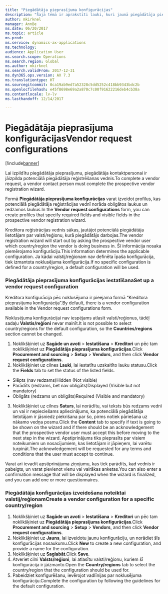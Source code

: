 ```yaml
---
title: "Piegādātāja pieprasījuma konfigurācijas"
description: "Šajā tēmā ir aprakstīti lauki, kuri jaunā piegādātāja pieprasījumā ir jāaizpilda obligāti."
author: mkirknel
manager: AnnBe
ms.date: 06/20/2017
ms.topic: article
ms.prod: 
ms.service: dynamics-ax-applications
ms.technology: 
audience: Application User
ms.search.scope: Operations
ms.search.region: Global
ms.author: mkirknel
ms.search.validFrom: 2017-12-31
ms.dyn365.ops.version: AX 7.3
ms.translationtype: HT
ms.sourcegitcommit: 0ca19ab9ed7a52328c5dd5252c418bb9343bdc2b
ms.openlocfilehash: e45f8698e69a2a870c7c00f91622216deb4cb38a
ms.contentlocale: lv-lv
ms.lasthandoff: 12/14/2017

---
```


# <a name="vendor-request-configurations"></a><span data-ttu-id="e6969-103">Piegādātāja pieprasījuma konfigurācijas</span><span class="sxs-lookup"><span data-stu-id="e6969-103">Vendor request configurations</span></span>
[!include[banner](../includes/banner.md)]

<span data-ttu-id="e6969-104">Lai izpildītu piegādātāja pieprasījumu, piegādātāja kontaktpersonai ir jāizpilda potenciālā piegādātāja reģistrēšanas vednis.</span><span class="sxs-lookup"><span data-stu-id="e6969-104">To complete a vendor request, a vendor contact person must complete the prospective vendor registration wizard.</span></span>

<span data-ttu-id="e6969-105">Formā **Piegādātāja pieprasījuma konfigurācijas** varat izveidot profilus, kas potenciālā piegādātāja reģistrācijas vednī norāda obligātos laukus un redzamos laukus.</span><span class="sxs-lookup"><span data-stu-id="e6969-105">In the **Vendor request configurations** form, you can create profiles that specify required fields and visible fields in the prospective vendor registration wizard.</span></span>

<span data-ttu-id="e6969-106">Kreditora reģistrācijas vednis sākas, jautājot potenciālā piegādātāja lietotājam par valsti/reģionu, kurā piegādātājs darbojas.</span><span class="sxs-lookup"><span data-stu-id="e6969-106">The vendor registration wizard will start out by asking the prospective vendor user which country/region the vendor is doing business in.</span></span> <span data-ttu-id="e6969-107">Šī informācija nosaka piemērojamo konfigurāciju.</span><span class="sxs-lookup"><span data-stu-id="e6969-107">This information determines the applicable configuration.</span></span> <span data-ttu-id="e6969-108">Ja kādai valstij/reģionam nav definēta īpaša konfigurācija, tiek izmantota noklusējuma konfigurācija.</span><span class="sxs-lookup"><span data-stu-id="e6969-108">If no specific configuration is defined for a country/region, a default configuration will be used.</span></span>

### <a name="set-up-a-vendor-request-configuration"></a><span data-ttu-id="e6969-109">Piegādātāja pieprasījuma konfigurācijas iestatīšana</span><span class="sxs-lookup"><span data-stu-id="e6969-109">Set up a vendor request configuration</span></span>

<span data-ttu-id="e6969-110">Kreditora konfigurācija pēc noklusējuma ir pieejama formā “Kreditora pieprasījuma konfigurācija”.</span><span class="sxs-lookup"><span data-stu-id="e6969-110">By default, there is a vendor configuration available in the Vendor request configurations form.</span></span>

<span data-ttu-id="e6969-111">Noklusējuma konfigurācijai nav iespējams atlasīt valsti/reģionus, tādēļ sadaļu **Valstis/reģioni** nevar mainīt.</span><span class="sxs-lookup"><span data-stu-id="e6969-111">It is not possible to select country/regions for the default configuration, so the **Countries/regions** section cannot be changed.</span></span>

1.  <span data-ttu-id="e6969-112">Noklikšķiniet uz **Sagāde un avoti** > **Iestatīšana** > **Kreditori** un pēc tam noklikšķiniet uz **Piegādātāja pieprasījuma konfigurācijas**.</span><span class="sxs-lookup"><span data-stu-id="e6969-112">Click **Procurement and sourcing** > **Setup** > **Vendors**, and then click **Vendor request configurations**.</span></span>
2.  <span data-ttu-id="e6969-113">Noklikšķiniet uz cilnes **Lauki**, lai iestatītu uzskaitīto lauku statusu.</span><span class="sxs-lookup"><span data-stu-id="e6969-113">Click the **Fields** tab to set the status of the listed fields.</span></span>
-   <span data-ttu-id="e6969-114">Slēpts (nav redzams)</span><span class="sxs-lookup"><span data-stu-id="e6969-114">Hidden (Not visible)</span></span>
-   <span data-ttu-id="e6969-115">Parādīts (redzams, bet nav obligāts)</span><span class="sxs-lookup"><span data-stu-id="e6969-115">Displayed (Visible but not mandatory)</span></span>
-   <span data-ttu-id="e6969-116">Obligāts (redzams un obligāts)</span><span class="sxs-lookup"><span data-stu-id="e6969-116">Required (Visible and mandatory)</span></span>
3.  <span data-ttu-id="e6969-117">Noklikšķiniet uz cilnes **Saturs**, lai norādītu, vai teksts būs redzams vednī un vai ir nepieciešams apliecinājums, ka potenciālā piegādātāja lietotājam ir jāsniedz piekrišana par šo, pirms notiek pāriešana uz nākamo vedņa posmu.</span><span class="sxs-lookup"><span data-stu-id="e6969-117">Click the **Content** tab to specify if text is going to be shown on the wizard and if there should be an acknowledgement that the prospective vendor user must accept this before moving to the next step in the wizard.</span></span> <span data-ttu-id="e6969-118">Apstiprinājums tiks pieprasīts par visiem noteikumiem un nosacījumiem, kas lietotājam ir jāpieņem, lai varētu turpināt.</span><span class="sxs-lookup"><span data-stu-id="e6969-118">The acknowledgement will be requested for any terms and conditions that the user must accept to continue.</span></span>

<span data-ttu-id="e6969-119">Varat arī ievadīt apstiprinājuma ziņojumu, kas tiek parādīts, kad vednis ir pabeigts, un varat pievienot vienu vai vairākas anketas.</span><span class="sxs-lookup"><span data-stu-id="e6969-119">You can also enter a confirmation message that will be displayed when the wizard is finalized, and you can add one or more questionnaires.</span></span>

### <a name="create-a-vendor-configuration-for-a-specific-countryregion"></a><span data-ttu-id="e6969-120">Piegādātāja konfigurācijas izveidošana noteiktai valstij/reģionam</span><span class="sxs-lookup"><span data-stu-id="e6969-120">Create a vendor configuration for a specific country/region</span></span>
1.  <span data-ttu-id="e6969-121">Noklikšķiniet uz **Sagāde un avoti** > **Iestatīšana** > **Kreditori** un pēc tam noklikšķiniet uz **Piegādātāja pieprasījuma konfigurācijas**.</span><span class="sxs-lookup"><span data-stu-id="e6969-121">Click **Procurement and sourcing** > **Setup** > **Vendors**, and then click **Vendor request configurations**.</span></span>
2.  <span data-ttu-id="e6969-122">Noklikšķiniet uz **Jauns**, lai izveidotu jaunu konfigurāciju, un norādiet šīs konfigurācijas nosaukumu.</span><span class="sxs-lookup"><span data-stu-id="e6969-122">Click **New** to create a new configuration, and provide a name for the configuration.</span></span>
3.  <span data-ttu-id="e6969-123">Noklikšķiniet uz **Saglabāt**.</span><span class="sxs-lookup"><span data-stu-id="e6969-123">Click **Save**.</span></span>
4.  <span data-ttu-id="e6969-124">Atveriet cilni **Valsts/reģioni**, lai atlasītu valsti/reģionu, kuriem šī konfigurācija ir jāizmanto.</span><span class="sxs-lookup"><span data-stu-id="e6969-124">Open the **Country/regions** tab to select the country/region that the configuration should be used for.</span></span>
5.  <span data-ttu-id="e6969-125">Pabeidziet konfigurēšanu, ievērojot vadlīnijas par noklusējuma konfigurāciju.</span><span class="sxs-lookup"><span data-stu-id="e6969-125">Complete the configuration by following the guidelines for the default configuration.</span></span>


